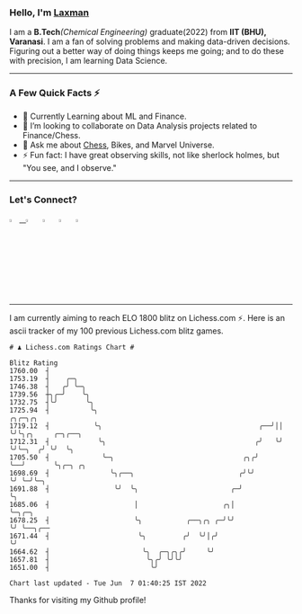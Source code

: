   ### Hello, I'm [Laxman](https://laxman-lakhan.github.io)

I am a **B.Tech**_(Chemical Engineering)_ graduate(2022) from **IIT (BHU), Varanasi**. I am a fan of solving problems and making data-driven decisions. Figuring out a better way of doing things keeps me going; and to do these with precision, I am learning Data Science. 

---

### A Few Quick Facts ⚡️

- 🧐 Currently Learning about ML and Finance.
- 👯 I’m looking to collaborate on Data Analysis projects related to Finance/Chess.
- 💬 Ask me about [Chess](https://lichess.org/@/YourKingIsInDanger), Bikes, and Marvel Universe.
- ⚡️ Fun fact: I have great observing skills, not like sherlock holmes, but "You see, and I observe."

---

### Let's Connect?

<a href="mailto:laxmansingh.lakhan@gmail.com"> <img src="https://img.icons8.com/fluent/48/000000/gmail.png" width="3.5%"/> &nbsp;
[<img src="https://img.icons8.com/color/48/000000/linkedin.png" width="3.5%"/>](https://www.linkedin.com/in/laxman-lakhan/)  &nbsp;
[<img src="https://img.icons8.com/fluent/48/000000/facebook-new.png" width="3.5%"/>](https://www.facebook.com/s.laxmanlakhan/)  &nbsp;
[<img src="https://img.icons8.com/fluent/48/000000/instagram-new.png" width="3.5%"/>](https://www.instagram.com/laxman.lakhan/)  &nbsp;
[<img src="https://img.icons8.com/color/48/000000/twitter.png" width="3.5%"/>](https://twitter.com/laxman__lakhan)  &nbsp;

 ---
  
I am currently aiming to reach ELO 1800 blitz on Lichess.com ⚡. Here is an ascii tracker of my 100 previous Lichess.com blitz games.

  ```
  # ♟︎ Lichess.com Ratings Chart #
  
  Blitz Rating
 1760.00  ┤
 1753.19  ┤    ╭─╮
 1746.38  ┤   ╭╯ ╰─╮
 1739.56  ┼╮╭─╯    ╰╮
 1732.75  ┤╰╯       ╰╮
 1725.94  ┤          ╰╮                                           ╭╮╭─╮╭╮
 1719.12  ┤           ╰╮                                       ╭──╯││ ╰╯╰╮╭╮     ╭─╮╭──╮
 1712.31  ┤            ╰╮                                     ╭╯   ╰╯    ╰╯╰─╮  ╭╯ ╰╯  ╰╮
 1705.50  ┤             ╰─╮                                ╭╮╭╯              ╰──╯       ╰╮╭─╮ ╭╮
 1698.69  ┤               ╰╮╭──╮                          ╭╯╰╯                           ╰╯ ╰─╯╰─╮
 1691.88  ┤                ╰╯  ╰╮                       ╭─╯                                      ╰╮
 1685.06  ┤                     │                     ╭╮│                                         ╰─╮╭─╮
 1678.25  ┤                     ╰╮           ╭──╮╭╮ ╭─╯╰╯                                           ╰╯ ╰──╮╭──
 1671.44  ┤                      ╰╮         ╭╯  ╰╯│╭╯                                                     ╰╯
 1664.62  ┤                       ╰╮  ╭─╮╭╮╭╯     ╰╯
 1657.81  ┤                        ╰╮╭╯ ╰╯╰╯
 1651.00  ┤                         ╰╯

Chart last updated - Tue Jun  7 01:40:25 IST 2022  
  ```
  
  
Thanks for visiting my Github profile!
